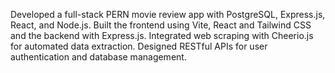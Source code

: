 Developed a full-stack PERN movie review app with PostgreSQL, Express.js, React, and Node.js. Built the frontend using Vite, React and Tailwind CSS and the backend with Express.js. Integrated web scraping with Cheerio.js for automated data extraction. Designed RESTful APIs for user authentication and database management.

